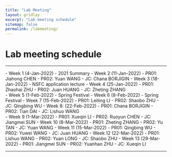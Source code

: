 ```yaml
---
title: "Lab Meeting"
layout: gridlay
excerpt: "Lab meeting schedule"
sitemap: false
permalink: /labmeeting/
---
```


# Lab meeting schedule

---

<div class="col-sm-4 clearfix">
- Week 1 (4-Jan-2022)
  - 2021 Summary
- Week 2 (11-Jan-2022)
  - PR01: Jiahong CHEN
  - PR02: Yuan WANG
  - JC: Chana BORJIGIN
- Week 3 (18-Jan-2022)
  - NSFC application lecture
- Week 4 (25-Jan-2022)
  - PR01: Zhaohai ZHU
  - PR02: Juan HUANG
  - JC: Zheting ZHANG
</div>

<div class="col-sm-4 clearfix">
- Week 5 (1-Feb-2022)
  - Spring Festival
- Week 6 (8-Feb-2022)
  - Spring Festival
- Week 7 (15-Feb-2022)
  - PR01: Leiting LI
  - PR02: Shaobo ZHU
  - JC: Qingbing WU
- Week 8: (22-Feb-2022)
  - PR01: Chana BORJIGIN
  - PR02: Tian DAI
  - JC: Lishuo WANG
</div>

<div class="col-sm-4 clearfix">
- Week 9 (1-Mar-2022)
  - PR01: Xueqin LI
  - PR02: Ruoyun CHEN
  - JC: Jiangmei SUN
- Week 10 (8-Mar-2022)
  - PR01: Zheting ZHANG
  - PR02: Yu TAN
  - JC: Yuan WANG
- Week 11 (15-Mar-2022)
  - PR01: Qingbing WU
  - PR02: Yuwei WANG
  - JC: Juan HUANG
- Week 12 (22-Mar-2022)
  - PR01: Lishuo WANG
  - PR02: Yuan LONG
  - JC: Shaobo ZHU
- Week 13 (29-Mar-2022)
  - PR01: Jiangmei SUN
  - PR02: Yuanhao ZHU
  - JC: Xueqin LI
</div>

---
